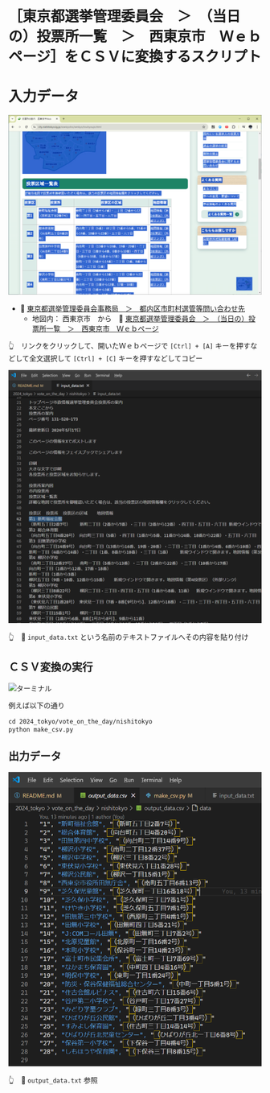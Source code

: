 # ［東京都選挙管理委員会　＞　（当日の）投票所一覧　＞　西東京市　Ｗｅｂページ］をＣＳＶに変換するスクリプト


# 入力データ

![東京都選挙管理委員会　＞　（当日の）投票所一覧　＞　西東京市　Ｗｅｂページ](./res/202406__senkyo__24-0111-input-data-nishitokyo.png)  

* 📖 [東京都選挙管理委員会事務局　＞　都内区市町村選管等問い合わせ先](https://www.senkyo.metro.tokyo.lg.jp/kushichoson-contact/)
  * 地図内： 西東京市　から　📖 [東京都選挙管理委員会　＞　（当日の）投票所一覧　＞　西東京市　Ｗｅｂページ](https://www.city.nishitokyo.lg.jp/siseizyoho/senkyo/touhyoujo.html)  

👆　リンクをクリックして、開いたＷｅｂページで `[Ctrl] + [A]` キーを押すなどして全文選択して `[Ctrl] + [C]` キーを押すなどしてコピー  

![input_data.txt](./res/202406__senkyo__24-0115-input-text-nishitokyo.png)  

👆　📄 `input_data.txt` という名前のテキストファイルへその内容を貼り付け


## ＣＳＶ変換の実行

![ターミナル](./res/202406__senkyo__24-0016-terminal.png)  

例えば以下の通り  

```shell
cd 2024_tokyo/vote_on_the_day/nishitokyo
python make_csv.py
```


## 出力データ

![output_data.txt](./res/202406__senkyo__24-0118-output-data-nishitokyo.png)  

👆　📄 `output_data.txt` 参照
